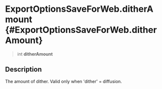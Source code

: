 ExportOptionsSaveForWeb.ditherAmount {#ExportOptionsSaveForWeb.ditherAmount}
====================================

> int **ditherAmount**

Description
-----------

The amount of dither. Valid only when \'dither\' = diffusion.
